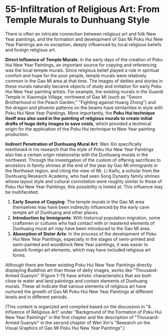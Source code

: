 # 55-Infiltration of Religious Art: From Temple Murals to Dunhuang Style

There is often an intricate connection between religious art and folk New Year paintings, and the formation and development of Gao Mi Poku Hui New Year Paintings are no exception, deeply influenced by local religious beliefs and foreign religious art.

**Direct Influence of Temple Murals**:
In the early days of the creation of Poku Hui New Year Paintings, an important source for copying and referencing was the local temple murals. Since religious belief played a role in spiritual comfort and hope for the poor people, temple murals were relatively common in the Gao Mi area at that time. The images of deities and stories in these murals naturally became objects of study and imitation for early Poku Hui New Year painting artists. For example, the existing murals in the Guandi Temple in Xiaomujia Village, northwest of Gao Mi (such as "Sworn Brotherhood in the Peach Garden," "Fighting against Huang Zhong") and the dragon and phoenix patterns on the beams have similarities in style with Poku Hui New Year Paintings. More importantly, the **Poku Hui technique itself was also used in the painting of religious murals to create initial drafts of huge deity images to save costs**, which provided a technical origin for the application of the Poku Hui technique to New Year painting production.

**Indirect Penetration of Dunhuang Mural Art**:
Wen Xin specifically mentioned in his research that the style of Poku Hui New Year Paintings also has a certain origin relationship with the Dunhuang murals in the northwest. Through the investigation of the custom of offering sacrifices to ancestors in family shrines at the end of the year by Gao Mi immigrants in the Northeast region, and citing the view of Mr. Li Kaifu, a scholar from the Dunhuang Research Academy, who had seen Song Dynasty family shrines whose layout style and cultural connotation were roughly similar to those of Poku Hui New Year Paintings, this possibility is hinted at.
This influence may be multifaceted:
1.  **Early Source of Copying**: The temple murals in the Gao Mi area themselves may have been indirectly influenced by the early cave temple art of Dunhuang and other places.
2.  **Introduction by Immigrants**: With historical population migration, some craftsmen or cultures who had contact with or mastered elements of Dunhuang mural art may have been introduced to the Gao Mi area.
3.  **Absorption of Sister Arts**: In the process of the development of Poku Hui New Year Paintings, especially in the stages of semi-printed and semi-painted and woodblock New Year paintings, it was easier to absorb foreign art elements, which may have included religious art forms.

Although there are fewer existing Poku Hui New Year Paintings directly displaying Buddhist art than those of deity images, works like "Thousand-Armed Guanyin" (Figure 1-11) have artistic characteristics that are both close to water and land paintings and contain elements of Dunhuang murals. These all indicate that various elements of religious art have nurtured the growth of Gao Mi Poku Hui New Year Paintings at different levels and in different periods.

(This content is organized and compiled based on the discussion in "4. Influence of Religious Art" under "Background of the Formation of Poku Hui New Year Paintings" in the first chapter and the description of "Thousand-Armed Guanyin" in the second chapter of Wen Xin's "Research on the Visual Graphics of Gao Mi Poku Hui New Year Paintings".)
